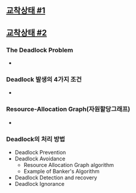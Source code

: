 ## [교착상태 #1](https://core.ewha.ac.kr/publicview/C0101020140411151510275738?vmode=f)

## [교착상태 #2](https://core.ewha.ac.kr/publicview/C0101020140415131030840772?vmode=f)

### The Deadlock Problem

- 

### Deadlock 발생의 4가지 조건

- 

### Resource-Allocation Graph(자원할당그래프)

- 

### Deadlock의 처리 방법

- Deadlock Prevention
- Deadlock Avoidance
  - Resource Allocation Graph algorithm
  - Example of Banker's Algorithm
- Deadlock Detection and recovery
- Deadlock Ignorance